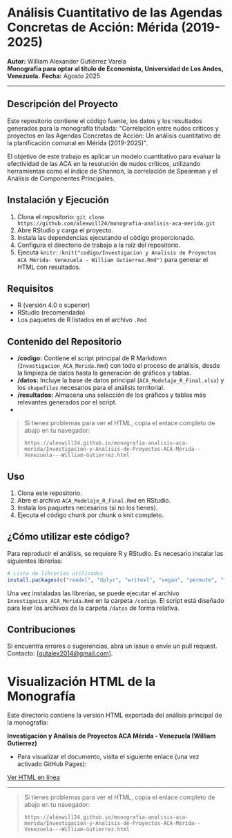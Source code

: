 # Análisis Cuantitativo de las Agendas Concretas de Acción: Mérida (2019-2025)

**Autor:** William Alexander Gutiérrez Varela  
**Monografía para optar al título de Economista, Universidad de Los Andes, Venezuela.** **Fecha:** Agosto 2025

---

## Descripción del Proyecto

Este repositorio contiene el código fuente, los datos y los resultados generados para la monografía titulada: "Correlación entre nudos críticos y proyectos en las Agendas Concretas de Acción: Un análisis cuantitativo de la planificación comunal en Mérida (2019-2025)".

El objetivo de este trabajo es aplicar un modelo cuantitativo para evaluar la efectividad de las ACA en la resolución de nudos críticos, utilizando herramientas como el índice de Shannon, la correlación de Spearman y el Análisis de Componentes Principales.

## Instalación y Ejecución
1. Clona el repositorio: `git clone https://github.com/alexwill24/monografia-analisis-aca-merida.git`
2. Abre RStudio y carga el proyecto.
3. Instala las dependencias ejecutando el código proporcionado.
4. Configura el directorio de trabajo a la raíz del repositorio.
5. Ejecuta `knitr::knit("codigo/Investigacion y Analisis de Proyectos ACA Mérida- Venezuela - William Gutierrez.Rmd")` para generar el HTML con resultados.

## Requisitos

- R (versión 4.0 o superior)
- RStudio (recomendado)
- Los paquetes de R listados en el archivo `.Rmd`

## Contenido del Repositorio

-   **/codigo:** Contiene el script principal de R Markdown (`Investigacion_ACA_Merida.Rmd`) con todo el proceso de análisis, desde la limpieza de datos hasta la generación de gráficos y tablas.
-   **/datos:** Incluye la base de datos principal (`ACA_Modelaje_R_Final.xlsx`) y los `shapefiles` necesarios para el análisis territorial.
-   **/resultados:** Almacena una selección de los gráficos y tablas más relevantes generados por el script.
-   


> Si tienes problemas para ver el HTML, copia el enlace completo de abajo en tu navegador:
>
> `https://alexwill24.github.io/monografia-analisis-aca-merida/Investigación-y-Analisis-de-Proyectos-ACA-Mérida--Venezuela---William-Gutierrez.html`
## Uso

1. Clona este repositorio.
2. Abre el archivo `ACA_Modelaje_R_Final.Rmd` en RStudio.
3. Instala los paquetes necesarios (si no los tienes).
4. Ejecuta el código chunk por chunk o knit completo.
## ¿Cómo utilizar este código?

Para reproducir el análisis, se requiere R y RStudio. Es necesario instalar las siguientes librerías:

```r
# Lista de librerías utilizadas
install.packages(c("readxl", "dplyr", "writexl", "vegan", "permute", "fastDummies", "ggplot2", "scales", "AER", "sf", "tidyr", "viridis", "knitr", "data.table", "carData", "stringr", "purrr", "cowplot", "GGally", "ggspatial", "ggpubr", "nortest", "gridExtra", "tibble", "reshape2", "kableExtra", "formattable", "DT", "corrplot", "ggridges", "treemapify", "RColorBrewer", "ggrepel", "igraph", "ggraph", "ggdendro", "patchwork", "pheatmap", "grid", "cluster", "mclust", "factoextra", "car", "MASS", "broom", "ggeffects", "margins", "tmap", "sp", "conflicted", "biscale"))
```

Una vez instaladas las librerías, se puede ejecutar el archivo `Investigacion_ACA_Merida.Rmd` en la carpeta `/codigo`. El script está diseñado para leer los archivos de la carpeta `/datos` de forma relativa.

## Contribuciones
Si encuentra errores o sugerencias, abra un issue o envíe un pull request. Contacto: [gutalex2014@gmail.com].

# Visualización HTML de la Monografía

Este directorio contiene la versión HTML exportada del análisis principal de la monografía:

**Investigación y Análisis de Proyectos ACA Mérida - Venezuela (William Gutierrez)**

- Para visualizar el documento, visita el siguiente enlace (una vez activado GitHub Pages):

[Ver HTML en línea](https://alexwill24.github.io/monografia-analisis-aca-merida/)

---

> Si tienes problemas para ver el HTML, copia el enlace completo de abajo en tu navegador:
>
> `https://alexwill24.github.io/monografia-analisis-aca-merida/Investigación-y-Analisis-de-Proyectos-ACA-Mérida--Venezuela---William-Gutierrez.html`
